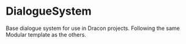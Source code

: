 # DialogueSystem
Base dialogue system for use in Dracon projects. Following the same Modular template as the others. 
